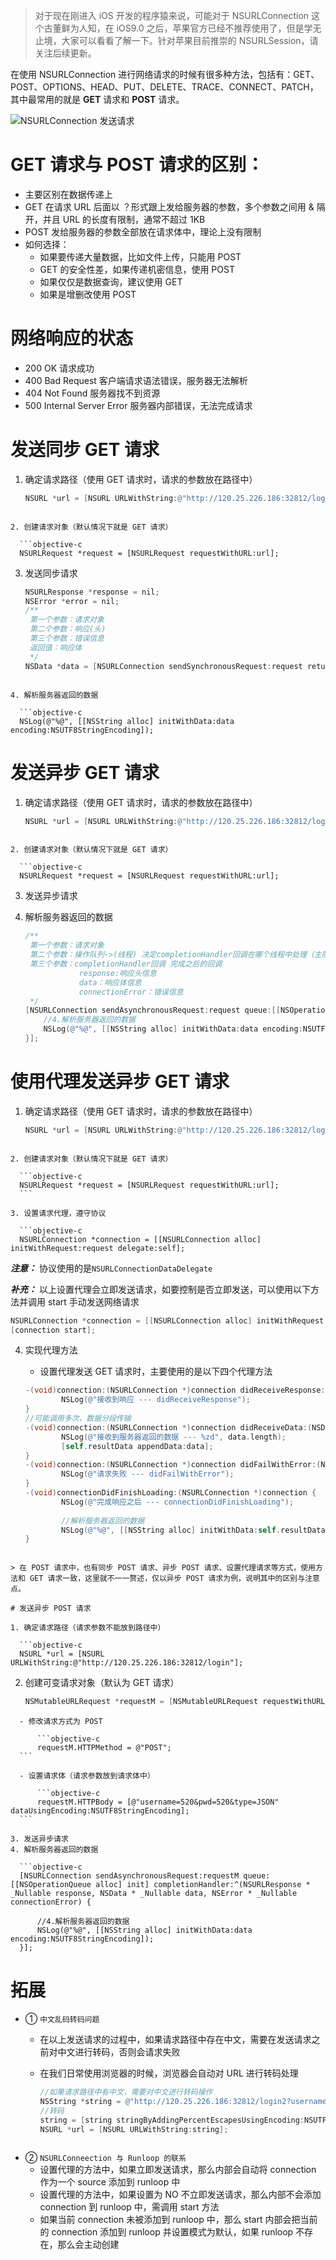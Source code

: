 > 对于现在刚进入 iOS 开发的程序猿来说，可能对于 NSURLConnection 这个古董鲜为人知，在 iOS9.0 之后，苹果官方已经不推荐使用了，但是学无止境，大家可以看看了解一下。针对苹果目前推崇的 NSURLSession，请关注后续更新。

在使用 NSURLConnection 进行网络请求的时候有很多种方法，包括有：GET、POST、OPTIONS、HEAD、PUT、DELETE、TRACE、CONNECT、PATCH，其中最常用的就是 **GET** 请求和 **POST** 请求。

![NSURLConnection 发送请求](https://tva1.sinaimg.cn/large/006y8mN6gy1g8qtvn1kr2j30ha05ymy3.jpg)

# GET 请求与 POST 请求的区别：

- 主要区别在数据传递上
- GET 在请求 URL 后面以 ？形式跟上发给服务器的参数，多个参数之间用 & 隔开，并且 URL 的长度有限制，通常不超过 1KB
- POST 发给服务器的参数全部放在请求体中，理论上没有限制
- 如何选择：
	- 如果要传递大量数据，比如文件上传，只能用 POST
	- GET 的安全性差，如果传递机密信息，使用 POST
	- 如果仅仅是数据查询，建议使用 GET
	- 如果是增删改使用 POST

# 网络响应的状态

- 200 OK 请求成功
- 400 Bad Request 客户端请求语法错误，服务器无法解析
- 404 Not Found 服务器找不到资源
- 500 Internal Server Error 服务器内部错误，无法完成请求

# 发送同步 GET 请求

1. 确定请求路径（使用 GET 请求时，请求的参数放在路径中）

	```objective-c
    NSURL *url = [NSURL URLWithString:@"http://120.25.226.186:32812/login?username=520&pwd=520&type=JSON"];
  ```
  
2. 创建请求对象（默认情况下就是 GET 请求）

	```objective-c
    NSURLRequest *request = [NSURLRequest requestWithURL:url];
  ```
  
3. 发送同步请求
	
	```objective-c
    NSURLResponse *response = nil;
    NSError *error = nil;
    /**
     第一个参数：请求对象
     第二个参数：响应(头)
     第三个参数：错误信息
     返回值：响应体
     */
    NSData *data = [NSURLConnection sendSynchronousRequest:request returningResponse:&response error:&error];
  ```
  
4. 解析服务器返回的数据

	```objective-c
    NSLog(@"%@", [[NSString alloc] initWithData:data encoding:NSUTF8StringEncoding]);
  ```

# 发送异步 GET 请求

1. 确定请求路径（使用 GET 请求时，请求的参数放在路径中）

	```objective-c
    NSURL *url = [NSURL URLWithString:@"http://120.25.226.186:32812/login?username=520&pwd=520&type=JSON"];
  ```
  
2. 创建请求对象（默认情况下就是 GET 请求）

	```objective-c
    NSURLRequest *request = [NSURLRequest requestWithURL:url];
  ```
  
3. 发送异步请求
4. 解析服务器返回的数据

	```objective-c
    /**
     第一个参数：请求对象
     第二个参数：操作队列->(线程) 决定completionHandler回调在哪个线程中处理（主队列->主线程）
     第三个参数：completionHandler回调 完成之后的回调
                response:响应头信息
                data：响应体信息
                connectionError：错误信息
     */
    [NSURLConnection sendAsynchronousRequest:request queue:[[NSOperationQueue alloc] init] completionHandler:^(NSURLResponse * _Nullable response, NSData * _Nullable data, NSError * _Nullable connectionError) {
        //4.解析服务器返回的数据
        NSLog(@"%@", [[NSString alloc] initWithData:data encoding:NSUTF8StringEncoding]);
    }];
	```

# 使用代理发送异步 GET 请求

1. 确定请求路径（使用 GET 请求时，请求的参数放在路径中）

	```objective-c
    NSURL *url = [NSURL URLWithString:@"http://120.25.226.186:32812/login?username=520&pwd=520&type=JSON"];
  ```
  
2. 创建请求对象（默认情况下就是 GET 请求）

	```objective-c
    NSURLRequest *request = [NSURLRequest requestWithURL:url];
	```
  
3. 设置请求代理，遵守协议

	```objective-c
    NSURLConnection *connection = [[NSURLConnection alloc] initWithRequest:request delegate:self];
  ```
  

***注意：*** 协议使用的是`NSURLConnectionDataDelegate`
		
***补充：*** 以上设置代理会立即发送请求，如要控制是否立即发送，可以使用以下方法并调用 start 手动发送网络请求

```objective-c
NSURLConnection *connection = [[NSURLConnection alloc] initWithRequest:request delegate:self startImmediately:NO];
[connection start];
```

4. 实现代理方法
	- 设置代理发送 GET 请求时，主要使用的是以下四个代理方法
	
	```objective-c
    -(void)connection:(NSURLConnection *)connection didReceiveResponse:(NSURLResponse *)response {
    		NSLog(@"接收到响应 --- didReceiveResponse");
    }
    //可能调用多次，数据分段传输
    -(void)connection:(NSURLConnection *)connection didReceiveData:(NSData *)data {
        	NSLog(@"接收到服务器返回的数据 --- %zd", data.length);
        	[self.resultData appendData:data];
    }
    -(void)connection:(NSURLConnection *)connection didFailWithError:(NSError *)error {
        	NSLog(@"请求失败 --- didFailWithError");
    }
    -(void)connectionDidFinishLoading:(NSURLConnection *)connection {
        	NSLog(@"完成响应之后 --- connectionDidFinishLoading");
        
        	//解析服务器返回的数据
        	NSLog(@"%@", [[NSString alloc] initWithData:self.resultData encoding:NSUTF8StringEncoding]);
    }
  ```

> 在 POST 请求中，也有同步 POST 请求、异步 POST 请求、设置代理请求等方式，使用方法和 GET 请求一致，这里就不一一赘述，仅以异步 POST 请求为例，说明其中的区别与注意点。

# 发送异步 POST 请求

1. 确定请求路径（请求参数不能放到路径中）

	```objective-c
	NSURL *url = [NSURL URLWithString:@"http://120.25.226.186:32812/login"];
  ```
  
2. 创建可变请求对象（默认为 GET 请求）

	```objective-c
    NSMutableURLRequest *requestM = [NSMutableURLRequest requestWithURL:url];	
  ```
	- 修改请求方式为 POST
	
		```objective-c
	    requestM.HTTPMethod = @"POST";
    ```
    
	- 设置请求体（请求参数放到请求体中）
	
		```objective-c
	    requestM.HTTPBody = [@"username=520&pwd=520&type=JSON" dataUsingEncoding:NSUTF8StringEncoding];
  	```
  
3. 发送异步请求
4. 解析服务器返回的数据

	```objective-c
    [NSURLConnection sendAsynchronousRequest:requestM queue:[[NSOperationQueue alloc] init] completionHandler:^(NSURLResponse * _Nullable response, NSData * _Nullable data, NSError * _Nullable connectionError) {
        
        //4.解析服务器返回的数据
        NSLog(@"%@", [[NSString alloc] initWithData:data encoding:NSUTF8StringEncoding]);
    }];
  ```

# 拓展

- ① `中文乱码转码问题`
	- 在以上发送请求的过程中，如果请求路径中存在中文，需要在发送请求之前对中文进行转码，否则会请求失败
	- 在我们日常使用浏览器的时候，浏览器会自动对 URL 进行转码处理
	
		```objective-c
    	//如果请求路径中有中文，需要对中文进行转码操作
        NSString *string = @"http://120.25.226.186:32812/login2?username=哈哈哈&pwd=520&type=JSON";
        //转码
        string = [string stringByAddingPercentEscapesUsingEncoding:NSUTF8StringEncoding];
        NSURL *url = [NSURL URLWithString:string];
    ```

- ② `NSURLConneection 与 Runloop 的联系`
	- 设置代理的方法中，如果立即发送请求，那么内部会自动将 connection 作为一个 source 添加到 runloop 中
	- 设置代理的方法中，如果设置为 NO 不立即发送请求，那么内部不会添加 connection 到 runloop 中，需调用 start 方法
	- 如果当前 connection 未被添加到 runloop 中，那么 start 内部会把当前的 connection 添加到 runloop 并设置模式为默认，如果 runloop 不存在，那么会主动创建
